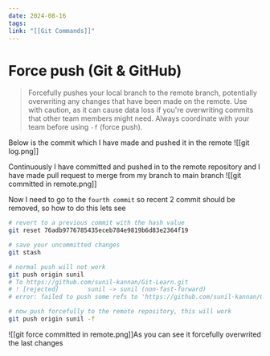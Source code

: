 ```yaml
---
date: 2024-08-16
tags: 
link: "[[Git Commands]]"
---
```


# Force push (Git & GitHub)

> Forcefully pushes your local branch to the remote branch, potentially overwriting any changes that have been made on the remote. Use with caution, as it can cause data loss if you're overwriting commits that other team members might need. Always coordinate with your team before using `-f` (force push).


Below is the commit which I have made and pushed it in the remote 
![[git log.png]]

Continuously I have committed and pushed in to the remote repository and I have made pull request to merge from my branch to main branch 
![[git committed in remote.png]]

Now I need to go to the `fourth commit` so recent 2 commit should be removed, so how to do this lets see 

```bash
# revert to a previous commit with the hash value
git reset 76adb9776785435eceb784e9819b6d83e2364f19

# save your uncommitted changes
git stash

# normal push will not work 
git push origin sunil 
# To https://github.com/sunil-kannan/Git-Learn.git
# ! [rejected]        sunil -> sunil (non-fast-forward)
# error: failed to push some refs to 'https://github.com/sunil-kannan/Git-Learn.git'

# now push forcefully to the remote repository, this will work
git push origin sunil -f
```

![[git force committed in remote.png]]As you can see it forcefully overwrited the last changes